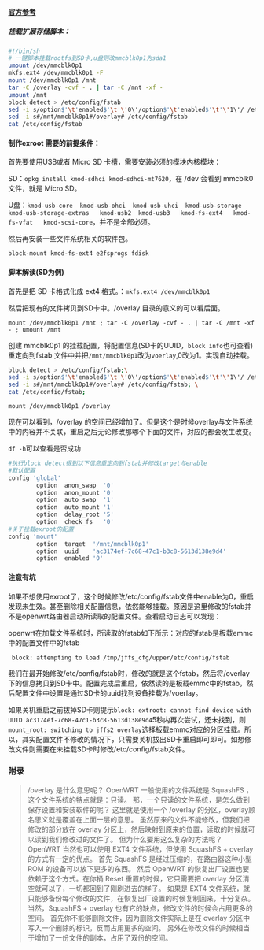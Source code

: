 #### [官方参考]( https://openwrt.org/docs/guide-user/additional-software/extroot_configuration )

##### 挂载扩展存储脚本：

```bash
#!/bin/sh 
# 一键脚本挂载rootfs到SD卡,u盘则改mmcblk0p1为sda1
umount /dev/mmcblk0p1
mkfs.ext4 /dev/mmcblk0p1 -F
mount /dev/mmcblk0p1 /mnt
tar -C /overlay -cvf - . | tar -C /mnt -xf - 
umount /mnt
block detect > /etc/config/fstab
sed -i s/option$'\t'enabled$'\t'\'0\'/option$'\t'enabled$'\t'\'1\'/ /etc/config/fstab
sed -i s#/mnt/mmcblk0p1#/overlay# /etc/config/fstab
cat /etc/config/fstab
```

#### 制作exroot 需要的前提条件：

首先要使用USB或者 Micro SD 卡槽，需要安装必须的模块内核模块：

SD：`opkg install kmod-sdhci kmod-sdhci-mt7620`，在 /dev 会看到 mmcblk0 文件，就是 Micro SD。

U盘：` kmod-usb-core  kmod-usb-ohci  kmod-usb-uhci  kmod-usb-storage   kmod-usb-storage-extras   kmod-usb2  kmod-usb3   kmod-fs-ext4   kmod-fs-vfat   kmod-scsi-core `，并不是全部必须。

然后再安装一些文件系统相关的软件包。

`block-mount kmod-fs-ext4 e2fsprogs fdisk`

#### 脚本解读(SD为例)

首先是把 SD 卡格式化成 ext4 格式。：`mkfs.ext4 /dev/mmcblk0p1`

然后把现有的文件拷贝到SD卡中。/overlay 目录的意义的可以看后面。

`mount /dev/mmcblk0p1 /mnt ; tar -C /overlay -cvf - . | tar -C /mnt -xf - ; umount /mnt`

创建 mmcblk0p1 的挂载配置，将配置信息(SD卡的UUID，`block info`也可查看)重定向到fstab 文件中并把`/mnt/mmcblk0p1`改为`voerlay`,0改为1。实现自动挂载。

```bash
block detect > /etc/config/fstab;\
sed -i s/option$'\t'enabled$'\t'\'0\'/option$'\t'enabled$'\t'\'1\'/ /etc/config/fstab; \
sed -i s#/mnt/mmcblk0p1#/overlay# /etc/config/fstab; \
cat /etc/config/fstab;
```

`mount /dev/mmcblk0p1 /overlay`

现在可以看到，/overlay 的空间已经增加了。但是这个是时候overlay与文件系统中的内容并不关联，重启之后无论修改那哪个下面的文件，对应的都会发生改变。

`df -h`可以查看是否成功

```bash
#执行block detect得到以下信息重定向到fstab并修改target与enable
#默认配置
config 'global'
        option  anon_swap  '0'
        option  anon_mount '0'
        option  auto_swap  '1'
        option  auto_mount '1'
        option  delay_root '5'
        option  check_fs   '0'
#关于挂载exroot的配置
config 'mount'
        option  target  '/mnt/mmcblk0p1'
        option  uuid    'ac3174ef-7c68-47c1-b3c8-5613d138e9d4'
        option  enabled '0'
```



#### 注意有坑

如果不想使用exroot了，这个时候修改/etc/config/fstab文件中enable为0，重启发现未生效。甚至删除相关配置信息，依然能够挂载。原因是这里修改的fstab并不是openwrt路由器启动所读取的配置文件。查看启动日志可以发现：

openwrt在加载文件系统时，所读取的fstab如下所示：对应的fstab是板载emmc中的配置文件中的fstab

` block: attempting to load /tmp/jffs_cfg/upper/etc/config/fstab`

我们在最开始修改/etc/config/fstab时，修改的就是这个fstab，然后将/overlay下的信息拷贝到SD卡中。配置完成后重启，依然读的是板载emmc中的fstab，然后配置文件中设置是通过SD卡的uuid找到设备挂载为/voerlay。

如果关机重启之前拔掉SD卡则提示`block: extroot: cannot find device with UUID ac3174ef-7c68-47c1-b3c8-5613d138e9d4`5秒内再次尝试，还未找到，则` mount_root: switching to jffs2 overlay`选择板载emmc对应的分区挂载。所以，其实配置文件不修改的情况下，只需要关机拔出SD卡重启即可即可。如想修改文件则需要在未挂载SD卡时修改/etc/config/fstab文件。



### 附录

> /overlay 是什么意思呢？
> OpenWRT 一般使用的文件系统是 SquashFS ，这个文件系统的特点就是：只读。
> 那，一个只读的文件系统，是怎么做到保存设置和安装软件的呢？
> 这里就是使用一个 /overlay 的分区，overlay顾名思义就是覆盖在上面一层的意思。
> 虽然原来的文件不能修改，但我们把修改的部分放在 overlay 分区上，然后映射到原来的位置，读取的时候就可以读到我们修改过的文件了。
> 但为什么要用这么复杂的方法呢？ OpenWRT 当然也可以使用 EXT4 文件系统，但使用 SquashFS + overlay 的方式有一定的优点。
> 首先 SquashFS 是经过压缩的，在路由器这种小型 ROM 的设备可以放下更多的东西。
> 然后 OpenWRT 的恢复出厂设置也要依赖于这个方式。在你捅 Reset 重置的时候，它只需要把 overlay 分区清空就可以了，一切都回到了刚刷进去的样子。
> 如果是 EXT4 文件系统，就只能够备份每个修改的文件，在恢复出厂设置的时候复制回来，十分复杂。
> 当然，SquashFS + overlay 也有它的缺点，修改文件的时候会占用更多的空间。
> 首先你不能够删除文件，因为删除文件实际上是在 overlay 分区中写入一个删除的标识，反而占用更多的空间。
> 另外在修改文件的时候相当于增加了一份文件的副本，占用了双份的空间。